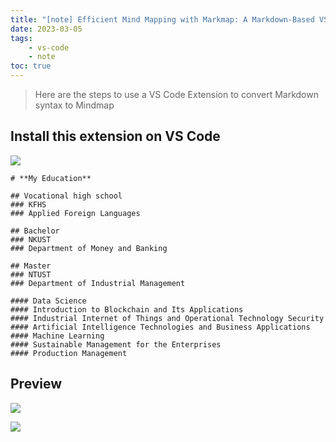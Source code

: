 ```yaml
---
title: "[note] Efficient Mind Mapping with Markmap: A Markdown-Based VScode Extension"
date: 2023-03-05
tags: 
    - vs-code
    - note
toc: true
---
```


> Here are the steps to use a VS Code Extension to convert Markdown syntax to Mindmap

<!-- more -->

## **Install this extension on VS Code**
![](https://i.imgur.com/6YFOq4e.png)

```markmap
# **My Education**

## Vocational high school
### KFHS
### Applied Foreign Languages

## Bachelor
### NKUST
### Department of Money and Banking

## Master
### NTUST
### Department of Industrial Management

#### Data Science
#### Introduction to Blockchain and Its Applications
#### Industrial Internet of Things and Operational Technology Security
#### Artificial Intelligence Technologies and Business Applications
#### Machine Learning
#### Sustainable Management for the Enterprises
#### Production Management
```
## **Preview**
![](https://i.imgur.com/djNpe6Z.png)

![](https://i.imgur.com/VolMWVt.png)



